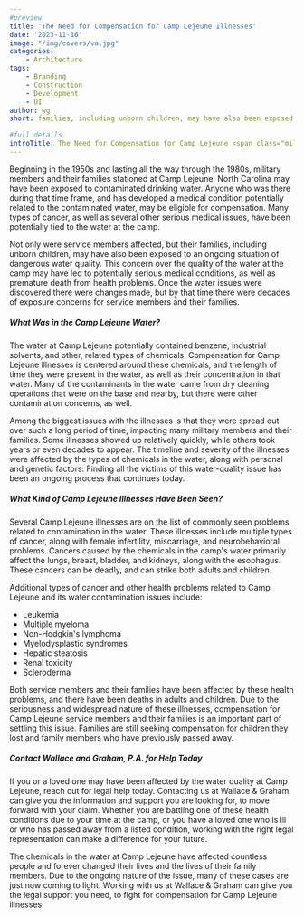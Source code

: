 ```yaml
---
#preview
title: 'The Need for Compensation for Camp Lejeune Illnesses'
date: '2023-11-16'
image: "/img/covers/va.jpg"
categories:
    - Architecture
tags:
    - Branding
    - Construction
    - Development
    - UI
author: wg
short: families, including unborn children, may have also been exposed to an ongoing situation of dangerous water quality.

#full details
introTitle: The Need for Compensation for Camp Lejeune <span class="mil-accent">Illnesses</span>
---
```


Beginning in the 1950s and lasting all the way through the 1980s, military members and their families stationed at Camp Lejeune, North Carolina may have been exposed to contaminated drinking water. Anyone who was there during that time frame, and has developed a medical condition potentially related to the contaminated water, may be eligible for compensation. Many types of cancer, as well as several other serious medical issues, have been potentially tied to the water at the camp.

Not only were service members affected, but their families, including unborn children, may have also been exposed to an ongoing situation of dangerous water quality. This concern over the quality of the water at the camp may have led to potentially serious medical conditions, as well as premature death from health problems. Once the water issues were discovered there were changes made, but by that time there were decades of exposure concerns for service members and their families.

##### What Was in the Camp Lejeune Water?

The water at Camp Lejeune potentially contained benzene, industrial solvents, and other, related types of chemicals. Compensation for Camp Lejeune illnesses is centered around these chemicals, and the length of time they were present in the water, as well as their concentration in that water. Many of the contaminants in the water came from dry cleaning operations that were on the base and nearby, but there were other contamination concerns, as well.

Among the biggest issues with the illnesses is that they were spread out over such a long period of time, impacting many military members and their families. Some illnesses showed up relatively quickly, while others took years or even decades to appear. The timeline and severity of the illnesses were affected by the types of chemicals in the water, along with personal and genetic factors. Finding all the victims of this water-quality issue has been an ongoing process that continues today.

##### What Kind of Camp Lejeune Illnesses Have Been Seen?

Several Camp Lejeune illnesses are on the list of commonly seen problems related to contamination in the water. These illnesses include multiple types of cancer, along with female infertility, miscarriage, and neurobehavioral problems. Cancers caused by the chemicals in the camp's water primarily affect the lungs, breast, bladder, and kidneys, along with the esophagus. These cancers can be deadly, and can strike both adults and children.

Additional types of cancer and other health problems related to Camp Lejeune and its water contamination issues include:

- Leukemia
- Multiple myeloma
- Non-Hodgkin's lymphoma
- Myelodysplastic syndromes
- Hepatic steatosis
- Renal toxicity
- Scleroderma

Both service members and their families have been affected by these health problems, and there have been deaths in adults and children. Due to the seriousness and widespread nature of these illnesses, compensation for Camp Lejeune service members and their families is an important part of settling this issue. Families are still seeking compensation for children they lost and family members who have previously passed away.

##### Contact Wallace and Graham, P.A. for Help Today

If you or a loved one may have been affected by the water quality at Camp Lejeune, reach out for legal help today. Contacting us at Wallace & Graham can give you the information and support you are looking for, to move forward with your claim. Whether you are battling one of these health conditions due to your time at the camp, or you have a loved one who is ill or who has passed away from a listed condition, working with the right legal representation can make a difference for your future.

The chemicals in the water at Camp Lejeune have affected countless people and forever changed their lives and the lives of their family members. Due to the ongoing nature of the issue, many of these cases are just now coming to light. Working with us at Wallace & Graham can give you the legal support you need, to fight for compensation for Camp Lejeune illnesses.